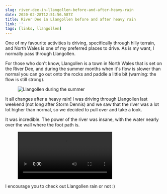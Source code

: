 ```yaml
---
slug: river-dee-in-llangollen-before-and-after-heavy-rain
date: 2020-02-28T12:51:56.587Z
title: River Dee in Llangollen before and after heavy rain
link: ''
tags: [links, llangollen]
---
```


One of my favourite activities is driving, specifically through hilly terrain, and North Wales is one of my preferred places to drive. As is my want, I normally pass through Llangollen.

For those who don't know, Llangollen is a town in North Wales that is set on the River Dee, and during the summer months when it's flow is slower than normal you can go out onto the rocks and paddle a little bit (warning: the flow is still strong).

<figure><img src="/images/2020-02-28-river-dee-in-llangollen-before-and-after-heavy-rain-0.jpeg" alt="Llangollen during the summer"></figure>

It all changes after a heavy rain! I was driving through Llangollen last weekend (not long after Storm Dennis) and we saw that the river was a lot lot higher than normal, so we decided to pull over and take a look.&nbsp;

It was incredible. The power of the river was insane, with the water nearly over the wall where the foot path is.

<figure><video src="/videos/2020-02-28-river-dee-in-llangollen-before-and-after-heavy-rain-0.mp4" alt="Llangollen after heavy rain" controls></video></figure>

I encourage you to check out Llangollen rain or not :)